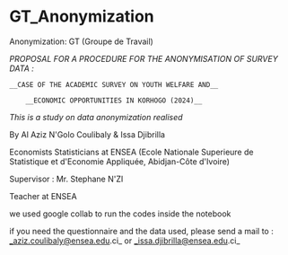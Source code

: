 # GT_Anonymization
Anonymization: GT (Groupe de Travail)

_PROPOSAL FOR A PROCEDURE FOR THE ANONYMISATION OF SURVEY DATA :_
    
    __CASE OF THE ACADEMIC SURVEY ON YOUTH WELFARE AND__
    
        __ECONOMIC OPPORTUNITIES IN KORHOGO (2024)__


  _This is a study on data anonymization realised_
  
By Al Aziz N'Golo Coulibaly & Issa Djibrilla

  Economists Statisticians at ENSEA (Ecole Nationale Superieure de Statistique et d'Economie Appliquée,  Abidjan-Côte d'Ivoire)

  
Supervisor : Mr. Stephane N'ZI

  Teacher at ENSEA


we used google collab to run the codes inside the notebook

if you need the questionnaire and the data used, please send a mail to : _aziz.coulibaly@ensea.edu.ci_ or _issa.djibrilla@ensea.edu.ci_
